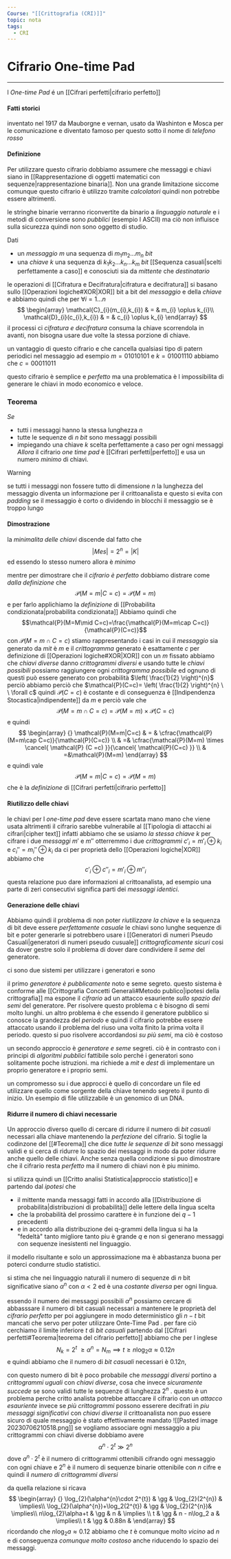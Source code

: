 ```yaml
---
Course: "[[Crittografia (CRI)]]"
topic: nota
tags:
  - CRI
---
```

# Cifrario One-time Pad
---
l _One-time Pad_ é un [[Cifrari perfetti|cifrario perfetto]]


#### Fatti storici
inventato nel 1917 da Mauborgne e vernan, usato da Washinton e Mosca per le comunicazione e diventato famoso per questo sotto il nome di _telefono rosso_


#### Definizione
Per utilizzare questo cifrario dobbiamo assumere che messaggi e chiavi siano in [[Rappresentazione di oggetti matematici con sequenze|rappresentazione binaria]]. Non una grande limitazione siccome comunque questo cifrario è utilizzo tramite _calcolatori_ quindi non potrebbe essere altrimenti.

le stringhe binarie verranno riconvertite da binario a _linguaggio naturale_ e i metodi di conversione sono _pubblici_ (esempio l ASCII) ma ciò non influisce sulla sicurezza quindi non sono oggetto di studio.


Dati
- un _messaggio_ $m$ una sequenza di $m_{1}m_{2}\dots m_{n}$ _bit_ 
- una _chiave_ $k$ una sequenza di $k_{1}k_{2}\dots k_{n}\dots k_{m}$ _bit_ [[Sequenza casuali|scelti perfettamente a caso]] e conosciuti sia da _mittente_ che _destinatario_

le operazioni di [[Cifratura e Decifratura|cifratura e decifratura]] si basano sullo [[Operazioni logiche#XOR|XOR]] bit a bit del _messaggio_ e della _chiave_ e abbiamo quindi che per $\forall i = 1 \dots n$
$$
\begin{array}
\mathcal{C}_{i}(m_{i},k_{i}) & = & m_{i} \oplus k_{i}\\
\mathcal{D}_{i}(c_{i},k_{i}) & = & c_{i} \oplus k_{i}
\end{array}
$$
il processi ci _cifratura e decifratura_ consuma la chiave scorrendola in avanti, non bisogna usare due volte la stessa porzione di chiave.

un vantaggio di questo cifrario e che cancella qualsiasi tipo di patern periodici nel messaggio ad esempio 
$m = 01010101$ e $k=01001110$ abbiamo che $c=00011011$

questo cifrario è semplice e _perfetto_ ma una problematica è l impossibilita di generare le chiavi in modo economico e veloce.

### Teorema
_Se_ 
- tutti i messaggi hanno la stessa lunghezza $n$
- tutte le sequenze di $n$ _bit_ sono messaggi possibili
- impiegando una chiave $k$ scelta perfettamente a caso per ogni messaggi
_Allora_ il cifrario _one time pad_ è [[Cifrari perfetti|perfetto]] e usa un numero _minimo_ di chiavi.

>[!warning]
>se tutti i messaggi non fossere tutto di dimensione $n$ la lunghezza del messaggio diventa un informazione per il crittoanalista e questo si evita con _padding_ se il messaggio è corto o dividendo in blocchi il messaggio se è troppo lungo 

#### Dimostrazione
la _minimalita delle chiavi_ discende dal fatto che $$|Mes|=2^{n} =|K|$$ ed essendo lo stesso numero allora è _minimo_

mentre per dimostrare che il _cifrario è perfetto_ dobbiamo distrare come _dalla definizione_ che 
$$\mathcal{P}(M=m|C=c)=\mathcal{P}(M=m)$$
e per farlo applichiamo la _definizione_ di  [[Probabilita condizionata|probabilita condizionata]] 
Abbiamo quindi che $$\mathcal{P}(M=M\mid C=c)=\frac{\mathcal{P}(M=m\cap C=c)}{\mathcal{P}(C=c)}$$con $\mathcal{P}(M=m\cap C=c)$ stiamo rappresentando i casi in cui il _messaggio_ sia generato da $mit$ è $m$ e il _crittogramma_ generato è esattamente $c$ 
per definizione di [[Operazioni logiche#XOR|XOR]] con un $m$ fissato abbiamo che _chiavi diverse_ danno _crittogrammi diversi_ e usando tutte le _chiavi possibili_ possiamo raggiungere ogni _crittogramma possibile_ ed ognuno di questi può essere generato con probabilità $\left( \frac{1}{2} \right)^{n}$ perciò abbiamo perciò che $\mathcal{P}(C=c)= \left( \frac{1}{2} \right)^{n} \ \ \forall c$  quindi $\mathcal{P}(C=c)$ è costante e di conseguenza è [[Indipendenza Stocastica|indipendente]] da $m$ e perciò vale che
$$\mathcal{P}(M=m\cap C=c) = \mathcal{P}(M=m) \times \mathcal{P} (C =c)$$
e quindi 
$$
\begin{array} {}
\mathcal{P}(M=m|C=c) & = &  
\cfrac{\mathcal{P}(M=m\cap C=c)}{\mathcal{P}(C=c)} \\
 & =& \cfrac{\mathcal{P}(M=m) \times \cancel{ \mathcal{P} (C =c) }}{\cancel{ \mathcal{P}(C=c) }} \\
& =&\mathcal{P}(M=m)
\end{array}
$$
e quindi vale 
$$\mathcal{P}(M=m|C=c) =\mathcal{P}(M=m)$$
che è la _definizione_ di [[Cifrari perfetti|cifrario perfetto]]


#### Riutilizzo delle chiavi
le chiavi per l _one-time pad_ deve essere scartata mano mano che viene usata altrimenti il cifrario sarebbe vulnerabile al [[Tipologia di attacchi ai cifrari|cipher text]] 
infatti abbiamo che se usiamo _la stessa chiave_ $k$ per cifrare i due _messaggi_ $m'$ e $m''$ otterremmo  i due _crittogrammi_ $c'_i=m'_i\oplus k_i$ e $c_i''=m_i''\oplus k_i$  da ci per proprietà dello [[Operazioni logiche|XOR]] abbiamo che
$$c'_i \oplus c''_i = m'_i \oplus m''_i$$ 
questa relazione puo dare informazioni al crittoanalista, ad esempio una parte di zeri consecutivi significa parti dei _messaggi identici_.


#### Generazione delle chiavi
Abbiamo quindi il problema di non poter _riutilizzare la chiave_ e la sequenza di bit deve essere _perfettamente casuale_ 
le chiavi sono lunghe sequenze di bit e poter generarle si potrebbero usare i [[Generatori di numeri Pseudo Casuali|generatori di numeri pseudo cusuale]] _crittograficamente sicuri_
cosi da dover gestre solo il problema di dover dare condividere il _seme_ del generatore.

ci sono due sistemi per utilizzare i generatori e sono

il primo _generatore è pubblicamente_ noto e seme segreto.
questo sistema è conforme alle [[Crittografia Concetti Generali#Metodo publico|ipotesi della crittografia]] ma espone il _cifrario_ ad un attacco esauriente _sullo spazio dei semi_ del generatore. Per risolvere questo problema c è bisogno di semi molto lunghi. 
un altro problema è che essendo il generatore pubblico si conosce la grandezza del _periodo_ e quindi il cifrario potrebbe essere attaccato usando il problema del riuso una volta finito la prima volta il periodo. questo si puo risolvere accordandosi _su più semi_, ma ciò è costoso

un secondo approccio è _generatore e seme_ segreti. ciò è in contrasto con i principi di _algoritmi pubblici_  fattibile solo perché i generatori sono solitamente poche istruzioni. ma richiede a $mit$ e $dest$ di implementare un proprio generatore e i proprio semi.

un compromesso su i due approcci è quello di concordare un file ed utilizzare quello come sorgente della chiave tenendo segreto il punto di inizio. 
	Un esempio di file utilizzabile è un genomico di un DNA.

#### Ridurre il numero di chiavi necessarie
Un approccio diverso quello di cercare di ridurre il numero di _bit casuali_ necessari alla chiave mantenendo la _perfezione_ del cifrario. 
Si toglie la codinzone del  [[#Teorema]] che dice _tutte le sequenze di bit_ sono messaggi validi e si cerca di ridurre lo spazio dei messaggi in modo da poter ridurre anche quello delle chiavi.
Anche senza quella condizione si puo dimostrare che il cifrario resta _perfetto_ ma il numero di chiavi non è piu minimo.

si utilizza quindi un [[Critto analisi Statistica|approccio statistico]] e partendo dal _ipotesi_ che
- il mittente manda messaggi fatti in accordo alla [[Distribuzione di probabilita|distribuzioni di probabilità]] delle lettere della lingua scelta 
- che la probabilità del prossimo carattere è in funzione dei $q-1$ precedenti
- e in accordo alla distribuzione dei q-grammi della lingua
si ha la "fedeltà" tanto migliore tanto piu è grande $q$ e non si generano messaggi con sequenze inesistenti nel linguaggio.

il modello risultante e solo un approssimazione ma è abbastanza buona per poterci condurre studio statistici.

si stima che nei linguaggio naturali il numero di sequenze di $n$ bit significative siano $\alpha^{n}$ con $\alpha<2$ ed è una _costante diversa_ per ogni lingua.

essendo il numero dei messaggi possibili $\alpha^{n}$ possiamo cercare di abbasssare il numero di bit casuali necessari a mantenere le proprietà del _cifrario perfetto_ per poi aggiungere in modo deterministico gli $n-t$ bit mancati che servo per poter utilizzare Onte-Time Pad .
per fare ciò cerchiamo il limite inferiore $t$ di _bit casuali_ partendo dal  [[Cifrari perfetti#Teorema|teorema del cifrario perfetto]] abbiamo che per l inglese $$N_{k}=2^{t} \ \geq \alpha ^{n}=N_{m} \implies t \geq n \log_{2}\alpha \approx 0.12n$$
e quindi abbiamo che il numero di _bit casuali_ necessari è $0.12n$, 

con questo numero di bit  è poco probabile che _messaggi diversi_ portino a _crittogrammi uguali_ con _chiavi diverse_, cosa che invece _sicuramente succede_ se sono validi tutte le sequenze di lunghezza $2^{n}$ . questo è un problema perche critto analista potrebbe attaccare il cifrario con un _attacco esauriente_ invece se _più crittogrammi_ possono esserere decifrati in _piu messaggi significativi_ con _chiavi diverse_  il crittoanalista non puo essere sicuro di quale messaggio è stato effettivamente mandato
![[Pasted image 20230706210518.png]]
 se vogliamo associare ogni messaggio a piu crittogrammi con chiavi diverse dobbiamo avere $$\alpha^{n} \cdot 2^{t} \gg 2^{n}$$
 dove  $a^{n}\cdot 2^{t}$ è il numero di crittogrammi ottenibili cifrando ogni messaggio con ogni chiave e $2^{n}$ è il numero di sequenze binarie ottenibile con $n$ cifre e quindi il _numero di crittogrammi diversi_
 
da quella relazione si ricava
$$
\begin{array} {}
 \log_{2}(\alpha^{n}\cdot 2^{t}) & \gg &  \log_{2}(2^{n})  &  \implies\\  
\log_{2}(\alpha^{n})+\log_2(2^{t})  & \gg   & \log_{2}(2^{n})&  \implies\\
n\log_{2}\alpha+t & \gg &  n  & \implies \\
 t  & \gg  & n - n\log_2 a  &  \implies\\
t  & \gg &  0.88n &
\end{array}
$$
ricordando che $n\log_{2}a \approx 0.12$ abbiamo che $t$ è comunque molto _vicino_ ad $n$ e di conseguenza _comunque molto costoso_ anche riducendo lo spazio dei messaggi.


 